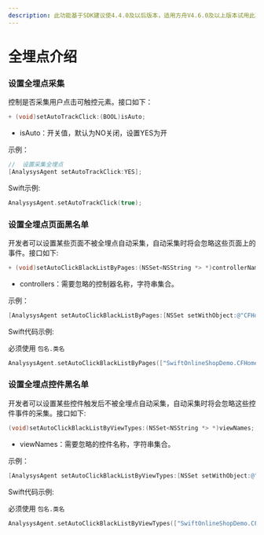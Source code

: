 ```yaml
---
description: 此功能基于SDK建议使4.4.0及以后版本，适用方舟V4.6.0及以上版本试用此功能
---
```


# 全埋点介绍

### 设置全埋点采集

控制是否采集用户点击可触控元素。接口如下：

```objectivec
+ (void)setAutoTrackClick:(BOOL)isAuto;
```

* isAuto：开关值，默认为NO关闭，设置YES为开

示例：

```objectivec
//  设置采集全埋点
[AnalysysAgent setAutoTrackClick:YES];
```

Swift示例:

```swift
AnalysysAgent.setAutoTrackClick(true);
```

### 设置全埋点页面黑名单

开发者可以设置某些页面不被全埋点自动采集，自动采集时将会忽略这些页面上的事件。接口如下:

```objectivec
+ (void)setAutoClickBlackListByPages:(NSSet<NSString *> *)controllerNames;
```

* controllers：需要忽略的控制器名称，字符串集合。

示例：

```objectivec
[AnalysysAgent setAutoClickBlackListByPages:[NSSet setWithObject:@"CFHomePageController"]];
```

Swift代码示例:

必须使用 `包名.类名`

```swift
AnalysysAgent.setAutoClickBlackListByPages(["SwiftOnlineShopDemo.CFHomePageController"]);
```

### 设置全埋点控件黑名单

开发者可以设置某些控件触发后不被全埋点自动采集，自动采集时将会忽略这些控件事件的采集。接口如下:

```objectivec
(void)setAutoClickBlackListByViewTypes:(NSSet<NSString *> *)viewNames;;
```

* viewNames：需要忽略的控件名称，字符串集合。

示例：

```objectivec
[AnalysysAgent setAutoClickBlackListByViewTypes:[NSSet setWithObject:@"ANSButton"]];
```

Swift代码示例:

必须使用 `包名.类名`

```swift
AnalysysAgent.setAutoClickBlackListByViewTypes(["SwiftOnlineShopDemo.CFButton"]);
```
